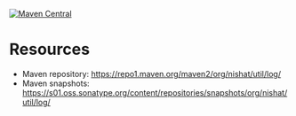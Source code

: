 [![Maven Central](https://maven-badges.herokuapp.com/maven-central/org.nishat.util/log/badge.svg)](https://maven-badges.herokuapp.com/maven-central/org.nishat.util/log)

# Resources
- Maven repository: https://repo1.maven.org/maven2/org/nishat/util/log/
- Maven snapshots: https://s01.oss.sonatype.org/content/repositories/snapshots/org/nishat/util/log/

